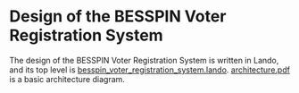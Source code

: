 Design of the BESSPIN Voter Registration System
===

The design of the BESSPIN Voter Registration System is written in Lando,
and its top level is [besspin_voter_registration_system.lando](besspin_voter_registration_system.lando).
[architecture.pdf](architecture.pdf) is a basic architecture diagram.

